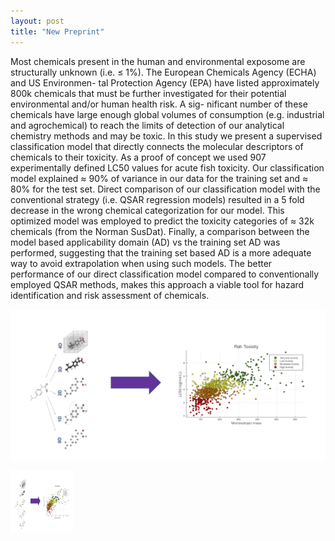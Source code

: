 ```yaml
---
layout: post
title: "New Preprint"
---
```


Most chemicals present in the human and environmental exposome are structurally unknown (i.e. ≤ 1%). The European Chemicals Agency (ECHA) and US Environmen- tal Protection Agency (EPA) have listed approximately 800k chemicals that must be further investigated for their potential environmental and/or human health risk. A sig- nificant number of these chemicals have large enough global volumes of consumption (e.g. industrial and agrochemical) to reach the limits of detection of our analytical chemistry methods and may be toxic. In this study we present a supervised classification model that directly connects the molecular descriptors of chemicals to their toxicity. As a proof of concept we used 907 experimentally defined LC50 values for acute fish toxicity. Our classification model explained ≈ 90% of variance in our data for the training set and ≈ 80% for the test set. Direct comparison of our classification model with the conventional strategy (i.e. QSAR regression models) resulted in a 5 fold decrease in the wrong chemical categorization for our model. This optimized model was employed to predict the toxicity categories of ≈ 32k chemicals (from the Norman SusDat). Finally, a comparison between the model based applicability domain (AD) vs the training set AD was performed, suggesting that the training set based AD is a more adequate way to avoid extrapolation when using such models. The better performance of our direct classification model compared to conventionally employed QSAR methods, makes this approach a viable tool for hazard identification and risk assessment of chemicals.

![TOC](https://github.com/EMCMS/emcms/blob/gh-pages/assets/img/TOC_fishTox.png)

<img src="/assets/img/TOC_fishTox.png" alt="MarineGEO circle logo" style="height: 100px; width:100px;"/>